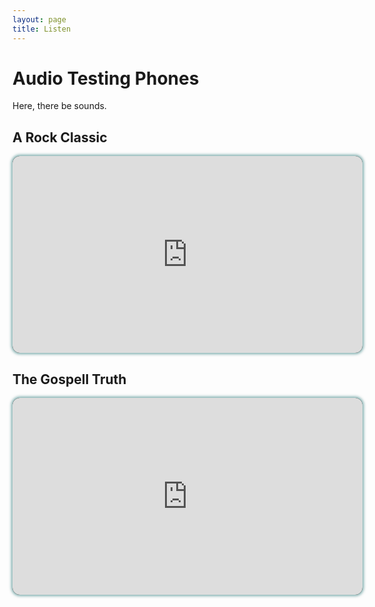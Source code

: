 ```yaml
---
layout: page
title: Listen
---
```


# Audio Testing Phones

Here, there be sounds.

## A Rock Classic
<div style="border-radius:12px;box-shadow:0px 0px 4px 2px rgba(0, 96, 96, 0.5);background:black;overflow:hidden;height:315px;width:560px;">
<iframe width="560" height="315" src="https://www.youtube-nocookie.com/embed/fJ9rUzIMcZQ" frameborder="0" allow="autoplay; encrypted-media" allowfullscreen></iframe>
</div>

## The Gospell Truth
<div style="border-radius:12px;box-shadow:0px 0px 4px 2px rgba(0, 96, 96, 0.5);background:black;overflow:hidden;height:315px;width:560px;">
<iframe width="560" height="315" src="https://www.youtube-nocookie.com/embed/1KzyqWMYILQ" frameborder="0" allow="autoplay; encrypted-media" allowfullscreen></iframe>
</div>
